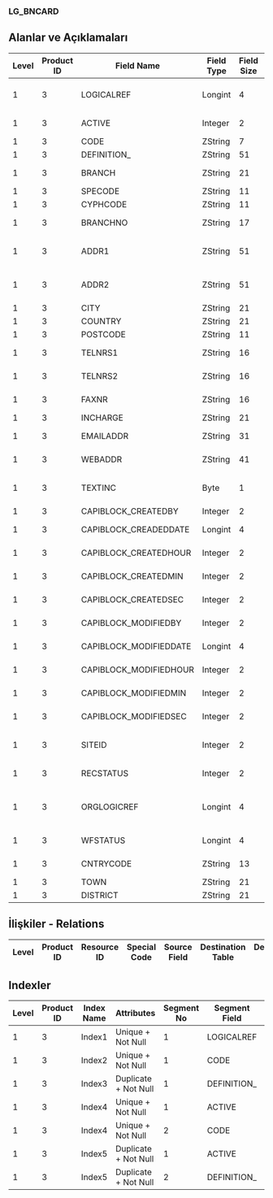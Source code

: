 ### LG_BNCARD

## Alanlar ve Açıklamaları

**Level**|**Product ID**|**Field Name**|**Field Type**|**Field Size**|**Field Offset**|**Türkçe Açıklama**|**Expression**
-----|-----|-----|-----|-----|-----|-----|-----
1|3|LOGICALREF|Longint|4|0|Banka Logical Referansı|Bank Logical Reference
1|3|ACTIVE|Integer|2|4|Kullanım durumu|Usage Status
1|3|CODE|ZString|7|6|Banka Kodu|Bank Code
1|3|DEFINITION_|ZString|51|13|Banka Adı|Bank Name
1|3|BRANCH|ZString|21|64|Banka Şubesi|Bank Branch
1|3|SPECODE|ZString|11|85|Özel Kod|Aux. Code
1|3|CYPHCODE|ZString|11|96|Yetki Kodu|Auth. Code
1|3|BRANCHNO|ZString|17|107|Şube Numarası|Branch Number
1|3|ADDR1|ZString|51|124|Adres Satırı 1|First Address Line
1|3|ADDR2|ZString|51|175|İkinci adres satırı|Second Address Line
1|3|CITY|ZString|21|226|Şehir|City
1|3|COUNTRY|ZString|21|247|Ülke|Country
1|3|POSTCODE|ZString|11|268|Posta kodu|Zip Code
1|3|TELNRS1|ZString|16|279|Telefon Numarası 1|Phone Number 1
1|3|TELNRS2|ZString|16|295|Telefon Numarası 2|Phone Number 2
1|3|FAXNR|ZString|16|311|Faks Numarası|Fax Number
1|3|INCHARGE|ZString|21|327|İlgili|Contact To
1|3|EMAILADDR|ZString|31|348|E-Posta Adresi|E-Mail Address
1|3|WEBADDR|ZString|41|379|WEB adresi|WEB Address
1|3|TEXTINC|Byte|1|420|Ayrıntılı Açıklama İçerir|Contains Detail Description
1|3|CAPIBLOCK_CREATEDBY|Integer|2|421|Oluşturan|Created By
1|3|CAPIBLOCK_CREADEDDATE|Longint|4|423|Oluşturulma Tarihi|Created Date
1|3|CAPIBLOCK_CREATEDHOUR|Integer|2|427|Oluşturulma Saati|Created Hour
1|3|CAPIBLOCK_CREATEDMIN|Integer|2|429|Oluşturulma Dakikası|Created Minute
1|3|CAPIBLOCK_CREATEDSEC|Integer|2|431|Oluşturulma Saniyesi|Created Second
1|3|CAPIBLOCK_MODIFIEDBY|Integer|2|433|Değiştiren|Modified By
1|3|CAPIBLOCK_MODIFIEDDATE|Longint|4|435|Değiştirilme Tarihi|Modified Date
1|3|CAPIBLOCK_MODIFIEDHOUR|Integer|2|439|Değiştirilme Saati|Modified Hour
1|3|CAPIBLOCK_MODIFIEDMIN|Integer|2|441|Değiştirilme Dakikası|Modified Minute
1|3|CAPIBLOCK_MODIFIEDSEC|Integer|2|443|Değiştirilme Saniyesi|Modified Second
1|3|SITEID|Integer|2|445|Veri Merkezi|Data Processing Site
1|3|RECSTATUS|Integer|2|447|Kayıt Durumu|Record Status
1|3|ORGLOGICREF|Longint|4|449|Orijinal Kayıt Log. Ref.|Original Record Logical Reference
1|3|WFSTATUS|Longint|4|453|Kullanımda Değil|Not In Use
1|3|CNTRYCODE|ZString|13|457|Ülke Kodu|Country Code
1|3|TOWN|ZString|21|470|İlçe|Town
1|3|DISTRICT|ZString|21|491|Semt|District

## İlişkiler - Relations

**Level**|**Product ID**|**Resource ID**|**Special Code**|**Source Field**|**Destination Table**|**Destination Field**|**Relation Type**|**Extra Condition**
-----|-----|-----|-----|-----|-----|-----|-----|-----

## Indexler

**Level**|**Product ID**|**Index Name**|**Attributes**|**Segment No**|**Segment Field**|**Sense**
-----|-----|-----|-----|-----|-----|-----
1|3|Index1|Unique + Not Null|1|LOGICALREF|Ascending
1|3|Index2|Unique + Not Null|1|CODE|Ascending
1|3|Index3|Duplicate + Not Null|1|DEFINITION_|Ascending
1|3|Index4|Unique + Not Null|1|ACTIVE|Ascending
1|3|Index4|Unique + Not Null|2|CODE|Ascending
1|3|Index5|Duplicate + Not Null|1|ACTIVE|Ascending
1|3|Index5|Duplicate + Not Null|2|DEFINITION_|Ascending
